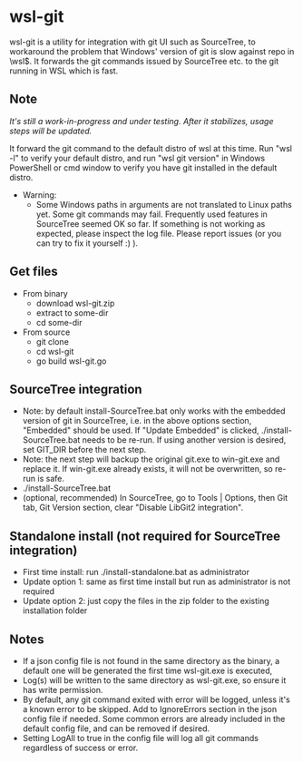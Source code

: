 # wsl-git

wsl-git is a utility for integration with git UI such as SourceTree, to workaround the problem that Windows' version of
git is slow against repo in \\wsl$\. It forwards the git commands issued by SourceTree etc. to the git running in WSL
which is fast.

## Note

*It's still a work-in-progress and under testing. After it stabilizes, usage steps will be updated.*

It forward the git command to the default distro of wsl at this time.  Run "wsl -l" to verify your default distro, and
run "wsl git version" in Windows PowerShell or cmd window to verify you have git installed in the default distro.

* Warning:
    * Some Windows paths in arguments are not translated to Linux paths yet. Some git commands may fail. Frequently used
      features in SourceTree seemed OK so far. If something is not working as expected, please inspect the log file.
      Please report issues (or you can try to fix it yourself :) ).

## Get files

* From binary
    * download wsl-git.zip
    * extract to some-dir
    * cd some-dir
* From source
    * git clone
    * cd wsl-git
    * go build wsl-git.go

## SourceTree integration

* Note: by default install-SourceTree.bat only works with the embedded version of git in SourceTree, i.e. in the above
  options section, "Embedded" should be used. If "Update Embedded" is clicked, ./install-SourceTree.bat needs to be
  re-run.  If using another version is desired, set GIT_DIR before the next step. 
* Note: the next step will backup the original git.exe to win-git.exe and replace it.  If win-git.exe already exists,
  it will not be overwritten, so re-run is safe. 
* ./install-SourceTree.bat
* (optional, recommended) In SourceTree, go to Tools | Options, then Git tab, Git Version section, clear "Disable
  LibGit2 integration".

## Standalone install (not required for SourceTree integration)

* First time install: run ./install-standalone.bat as administrator
* Update option 1: same as first time install but run as administrator is not required
* Update option 2: just copy the files in the zip folder to the existing installation folder

## Notes

* If a json config file is not found in the same directory as the binary, a default one will be generated the first time
  wsl-git.exe is executed,
* Log(s) will be written to the same directory as wsl-git.exe, so ensure it has write permission.
* By default, any git command exited with error will be logged, unless it's a known error to be skipped. Add to
  IgnoreErrors section in the json config file if needed. Some common errors are already included in the default config
  file, and can be removed if desired.
* Setting LogAll to true in the config file will log all git commands regardless of success or error.  
